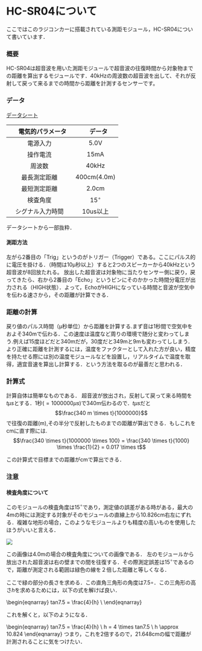 # HC-SR04について

ここではこのラジコンカーに搭載されている測距モジュール，HC-SR04について書いています．

### 概要
HC-SR04は超音波を用いた測距モジュールで超音波の往復時間から対象物までの距離を算出するモジュールです．40kHzの周波数の超音波を出して、それが反射して戻って来るまでの時間から距離を計測するセンサーです。

### データ
[データシート](http://akizukidenshi.com/download/ds/sainsmar/hc-sr04_ultrasonic_module_user_guidejohn_b.pdf)

|　電気的パラメータ　|　データ　|
|:--:|:--:|
|電源入力| 5.0V |
|操作電流|15mA|
|周波数| 40kHz |
|最長測定距離| 400cm(4.0m) |
|最短測定距離| 2.0cm |
|検査角度| 15$^\circ$ |
|シグナル入力時間|10us以上|

データシートから一部抜粋．

#### 測距方法
左がら2番目の「Trig」というのがトリガー（Trigger）である。ここにパルス的に電圧を掛ける．（時間は10μ秒以上）すると2つのスピーカーから40kHzという超音波が8回放たれる。
放出した超音波は対象物に当たりセンサー側に戻り，戻ってきたら、右から2番目の「Echo」というピンにそのかかった時間分電圧が出力される（HIGH状態）．よって，EchoがHIGHになっている時間と音波が空気中を伝わる速さから，その距離が計算できる．

### 距離の計算
戻り値のパルス時間（μ秒単位）から距離を計算する.まず音は1秒間で空気中をおよそ340mで伝わる．この速度は温度など周りの環境で随分と変わってしまう.例えば15度ほどだと340mだが，30度だと349mと9mも変わってししまう．より正確に距離を計測するには，温度をファクターとして入れた方が良い，精度を持たせる際には別の温度モジュールなどを設置し，リアルタイムで温度を取得，適宜音速を算出し計算する．という方法を取るのが最善だと思われる．

### 計算式
計算自体は簡単なものである．
超音波が放出され，反射して戻って来る時間を$t \mu s$とする．1秒($= 1000000 \mu s$)で340m伝わるので．$t\mu s$だと$$\frac{340 m \times t}{1000000}$$で往復の距離(m),その半分で反射したものまでの距離が算出できる．もしこれをcmに直す際には.
$$\frac{340 \times t}{1000000 \times 100} = \frac{340 \times t}{1000} \times \frac{1}{2} = 0.017 \times t$$

この計算式で目標までの距離がcmで算出できる．

### 注意
#### 検査角度について
このモジュールの検査角度は15$^\circ$であり，測定値の誤差がある時がある，最大の4mの時には測定する対象がそのモジュールの直線上から10.826cm右左にずれる．複雑な地形の場合，このようなモジュールよりも精度の高いものを使用したほうがいいと言える．

![](https://i.imgur.com/IFoLGQj.png)

この画像は4.0mの場合の検査角度についての画像である．
左のモジュールから放出された超音波は右の壁までの間を往復する．その際測定誤差は15$^\circ$であるので，距離が測定される範囲は緑色の線を２倍した距離と等しくなる．

ここで緑の部分の長さを求める．この直角三角形の角度は7.5$\circ$．この三角形の高さ$h$を求めるためには，以下の式を解けば良い．

\begin{eqnarray}
  tan7.5 = \frac{4}{h} \\
\end{eqnarray}

これを解くと，以下のようになる．

\begin{eqnarray}
  tan7.5 = \frac{4}{h} \\
  h = 4 \times tan7.5 \\
  h \approx 10.824
\end{eqnarray}
つまり，これを2倍するので，21.648cmの幅で距離が計測されることに気をつけたい．
